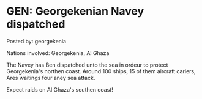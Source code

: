 # GEN: Georgekenian Navey dispatched

Posted by: georgekenia

Nations involved: Georgekenia, Al Ghaza

The Navey has Ben dispatched unto the sea in ordeur to protect Georgekenia's northen coast.
Around 100 ships, 15 of them aircraft cariers,
Ares waitings four aney sea attack.

Expect raids on Al Ghaza's southen coast!